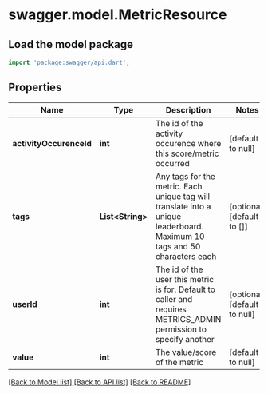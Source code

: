 # swagger.model.MetricResource

## Load the model package
```dart
import 'package:swagger/api.dart';
```

## Properties
Name | Type | Description | Notes
------------ | ------------- | ------------- | -------------
**activityOccurenceId** | **int** | The id of the activity occurence where this score/metric occurred | [default to null]
**tags** | **List&lt;String&gt;** | Any tags for the metric. Each unique tag will translate into a unique leaderboard. Maximum 10 tags and 50 characters each | [optional] [default to []]
**userId** | **int** | The id of the user this metric is for. Default to caller and requires METRICS_ADMIN permission to specify another | [optional] [default to null]
**value** | **int** | The value/score of the metric | [default to null]

[[Back to Model list]](../README.md#documentation-for-models) [[Back to API list]](../README.md#documentation-for-api-endpoints) [[Back to README]](../README.md)


